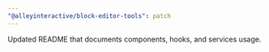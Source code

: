 ```yaml
---
"@alleyinteractive/block-editor-tools": patch
---
```


Updated README that documents components, hooks, and services usage.
